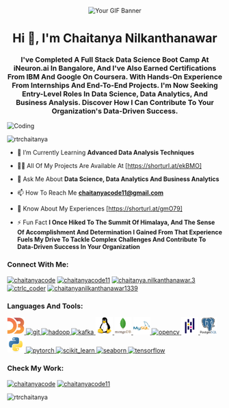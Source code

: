 <p align="center">
  <img src="https://miro.medium.com/v2/resize:fit:1400/0*FJGoqjMyPgKKjcBV.gif" alt="Your GIF Banner" style="object-fit: cover; height: -300px;">
</p>

<h1 align="center">Hi 👋, I'm Chaitanya Nilkanthanawar</h1>
<h3 align="center">I've Completed A Full Stack Data Science Boot Camp At iNeuron.ai In Bangalore, And I've Also Earned Certifications From IBM And Google On Coursera. With Hands-On Experience From Internships And End-To-End Projects. I'm Now Seeking Entry-Level Roles In Data Science, Data Analytics, And Business Analysis. Discover How I Can Contribute To Your Organization's Data-Driven Success.</h3>

<div style="overflow: hidden; width: 200px; height: auto;">
  <img align="right" alt="Coding" width="400" src="https://media1.giphy.com/media/3oKIPEqDGUULpEU0aQ/giphy.gif" style="margin-left: -50px;">
</div>

<p align="left"> <img src="https://komarev.com/ghpvc/?username=rtrchaitanya&label=Profile%20views&color=0e75b6&style=flat" alt="rtrchaitanya" /> </p>

- 🌱 I’m Currently Learning **Advanced Data Analysis Techniques**

- 👨‍💻 All Of My Projects Are Available At [https://shorturl.at/ekBMO]

- 💬 Ask Me About **Data Science, Data Analytics And Business Analytics**

- 📫 How To Reach Me **chaitanyacode11@gmail.com**

- 📄 Know About My Experiences [https://shorturl.at/gmO79]

- ⚡ Fun Fact **I Once Hiked To The Summit Of Himalaya, And The Sense Of Accomplishment And Determination I Gained From That Experience Fuels My Drive To Tackle Complex Challenges And Contribute To Data-Driven Success In Your Organization**


<h3 align="left">Connect With Me:</h3>
<p align="left">
<a href="https://linkedin.com/in/chaitanyacode" target="blank"><img align="center" src="https://raw.githubusercontent.com/rahuldkjain/github-profile-readme-generator/master/src/images/icons/Social/linked-in-alt.svg" alt="chaitanyacode" height="30" width="40" /></a>
<a href="https://kaggle.com/chaitanyacode11" target="blank"><img align="center" src="https://raw.githubusercontent.com/rahuldkjain/github-profile-readme-generator/master/src/images/icons/Social/kaggle.svg" alt="chaitanyacode11" height="30" width="40" /></a>
<a href="https://fb.com/chaitanya.nilkanthanawar.3" target="blank"><img align="center" src="https://raw.githubusercontent.com/rahuldkjain/github-profile-readme-generator/master/src/images/icons/Social/facebook.svg" alt="chaitanya.nilkanthanawar.3" height="30" width="40" /></a>
<a href="https://instagram.com/ctrlc_coder" target="blank"><img align="center" src="https://raw.githubusercontent.com/rahuldkjain/github-profile-readme-generator/master/src/images/icons/Social/instagram.svg" alt="ctrlc_coder" height="30" width="40" /></a>
<a href="https://youtube.com/@chaitanyanilkanthanawar1339?si=cW3NkAGRf-kx8ABF" target="blank"><img align="center" src="https://raw.githubusercontent.com/rahuldkjain/github-profile-readme-generator/master/src/images/icons/Social/youtube.svg" alt="chaitanyanilkanthanawar1339" height="30" width="40" /></a>
</p>


<h3 align="left">Languages And Tools:</h3>
<p align="left"> <a href="https://d3js.org/" target="_blank" rel="noreferrer"> <img src="https://raw.githubusercontent.com/devicons/devicon/master/icons/d3js/d3js-original.svg" alt="d3js" width="40" height="40"/> </a> <a href="https://git-scm.com/" target="_blank" rel="noreferrer"> <img src="https://www.vectorlogo.zone/logos/git-scm/git-scm-icon.svg" alt="git" width="40" height="40"/> </a> <a href="https://hadoop.apache.org/" target="_blank" rel="noreferrer"> <img src="https://www.vectorlogo.zone/logos/apache_hadoop/apache_hadoop-icon.svg" alt="hadoop" width="40" height="40"/> </a> <a href="https://kafka.apache.org/" target="_blank" rel="noreferrer"> <img src="https://www.vectorlogo.zone/logos/apache_kafka/apache_kafka-icon.svg" alt="kafka" width="40" height="40"/> </a> <a href="https://www.linux.org/" target="_blank" rel="noreferrer"> <img src="https://raw.githubusercontent.com/devicons/devicon/master/icons/linux/linux-original.svg" alt="linux" width="40" height="40"/> </a> <a href="https://www.mongodb.com/" target="_blank" rel="noreferrer"> <img src="https://raw.githubusercontent.com/devicons/devicon/master/icons/mongodb/mongodb-original-wordmark.svg" alt="mongodb" width="40" height="40"/> </a> <a href="https://www.mysql.com/" target="_blank" rel="noreferrer"> <img src="https://raw.githubusercontent.com/devicons/devicon/master/icons/mysql/mysql-original-wordmark.svg" alt="mysql" width="40" height="40"/> </a> <a href="https://opencv.org/" target="_blank" rel="noreferrer"> <img src="https://www.vectorlogo.zone/logos/opencv/opencv-icon.svg" alt="opencv" width="40" height="40"/> </a> <a href="https://pandas.pydata.org/" target="_blank" rel="noreferrer"> <img src="https://raw.githubusercontent.com/devicons/devicon/2ae2a900d2f041da66e950e4d48052658d850630/icons/pandas/pandas-original.svg" alt="pandas" width="40" height="40"/> </a> <a href="https://www.postgresql.org" target="_blank" rel="noreferrer"> <img src="https://raw.githubusercontent.com/devicons/devicon/master/icons/postgresql/postgresql-original-wordmark.svg" alt="postgresql" width="40" height="40"/> </a> <a href="https://www.python.org" target="_blank" rel="noreferrer"> <img src="https://raw.githubusercontent.com/devicons/devicon/master/icons/python/python-original.svg" alt="python" width="40" height="40"/> </a> <a href="https://pytorch.org/" target="_blank" rel="noreferrer"> <img src="https://www.vectorlogo.zone/logos/pytorch/pytorch-icon.svg" alt="pytorch" width="40" height="40"/> </a> <a href="https://scikit-learn.org/" target="_blank" rel="noreferrer"> <img src="https://upload.wikimedia.org/wikipedia/commons/0/05/Scikit_learn_logo_small.svg" alt="scikit_learn" width="40" height="40"/> </a> <a href="https://seaborn.pydata.org/" target="_blank" rel="noreferrer"> <img src="https://seaborn.pydata.org/_images/logo-mark-lightbg.svg" alt="seaborn" width="40" height="40"/> </a> <a href="https://www.tensorflow.org" target="_blank" rel="noreferrer"> <img src="https://www.vectorlogo.zone/logos/tensorflow/tensorflow-icon.svg" alt="tensorflow" width="40" height="40"/> </a> </p>


<h3 align="left">Check My Work:</h3>
<p align="left">
<a href="https://public.tableau.com/app/profile/chaitanya.nilkanthanawar/vizzes" target="blank"><img align="center" src="https://cdn.worldvectorlogo.com/logos/tableau-software.svg" alt="chaitanyacode" height="30" width="40" /></a>
<a href="https://www.linkedin.com/posts/chaitanyacode_amazonsales-datavisualization-tableaudashboard-activity-7087755534493261824-4sE0?utm_source=share&utm_medium=member_desktop" target="blank"><img align="center" src="https://upload.wikimedia.org/wikipedia/commons/thumb/c/cf/New_Power_BI_Logo.svg/2048px-New_Power_BI_Logo.svg.png" alt="chaitanyacode11" height="30" width="40" /></a>


<p><img align="left" src="https://github-readme-stats.vercel.app/api/top-langs?username=rtrchaitanya&show_icons=true&locale=en&layout=compact" alt="rtrchaitanya" /></p>
